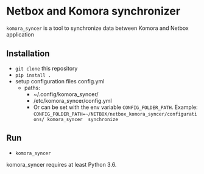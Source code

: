 Netbox and Komora synchronizer
===

`komora_syncer` is a tool to synchronize data between Komora and Netbox application 

Installation
------------
- `git clone` this repository
- `pip install .`
- setup configuration files config.yml
   - paths: 
      - ~/.config/komora_syncer/
      - /etc/komora_syncer/config.yml
      - Or can be set with the env variable `CONFIG_FOLDER_PATH`. Example: `CONFIG_FOLDER_PATH=~/NETBOX/netbox_komora_syncer/configurations/ komora_syncer  synchronize`


Run
---

- `komora_syncer`

komora_syncer requires at least Python 3.6.
